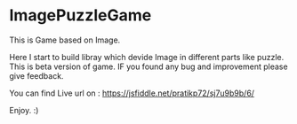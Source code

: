 # ImagePuzzleGame
This is Game based on Image.

Here I start to build libray which devide Image in different parts like puzzle.
This is beta version of game.
IF you found any bug and improvement please give feedback.

You can find Live url on : 
https://jsfiddle.net/pratikp72/sj7u9b9b/6/

Enjoy. :)
